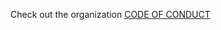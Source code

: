 Check out the organization [CODE OF CONDUCT](https://github.com/xcodeswift/contributors/blob/master/CODE_OF_CONDUCT.md)